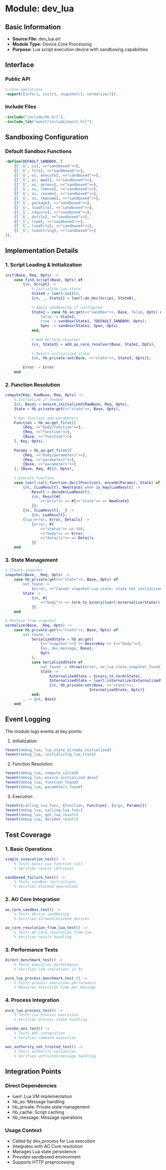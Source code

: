 # Module: dev_lua

## Basic Information
- **Source File:** dev_lua.erl
- **Module Type:** Device Core Processing
- **Purpose:** Lua script execution device with sandboxing capabilities

## Interface

### Public API
```erlang
% Core operations
-export([info/1, init/3, snapshot/3, normalize/3]).
```

### Include Files
```erlang
-include("include/hb.hrl").
-include_lib("eunit/include/eunit.hrl").
```

## Sandboxing Configuration

### Default Sandbox Functions
```erlang
-define(DEFAULT_SANDBOX, [
    {['_G', io], <<"sandboxed">>},
    {['_G', file], <<"sandboxed">>},
    {['_G', os, execute], <<"sandboxed">>},
    {['_G', os, exit], <<"sandboxed">>},
    {['_G', os, getenv], <<"sandboxed">>},
    {['_G', os, remove], <<"sandboxed">>},
    {['_G', os, rename], <<"sandboxed">>},
    {['_G', os, tmpname], <<"sandboxed">>},
    {['_G', package], <<"sandboxed">>},
    {['_G', loadfile], <<"sandboxed">>},
    {['_G', require], <<"sandboxed">>},
    {['_G', dofile], <<"sandboxed">>},
    {['_G', load], <<"sandboxed">>},
    {['_G', loadfile], <<"sandboxed">>},
    {['_G', loadstring], <<"sandboxed">>}
]).
```

## Implementation Details

### 1. Script Loading & Initialization

```erlang
init(Base, Req, Opts) ->
    case find_script(Base, Opts) of
        {ok, Script} ->
            % Initialize Lua state
            State0 = luerl:init(),
            {ok, _, State1} = luerl:do_dec(Script, State0),
            
            % Apply sandboxing if configured
            State2 = case hb_ao:get(<<"sandbox">>, Base, false, Opts) of
                false -> State1;
                true -> sandbox(State1, ?DEFAULT_SANDBOX, Opts);
                Spec -> sandbox(State1, Spec, Opts)
            end,
            
            % Add AO Core resolver
            {ok, State3} = add_ao_core_resolver(Base, State2, Opts),
            
            % Return initialized state
            {ok, hb_private:set(Base, <<"state">>, State3, Opts)};
            
        Error -> Error
    end
```

### 2. Function Resolution

```erlang
compute(Key, RawBase, Req, Opts) ->
    % Initialize if needed
    {ok, Base} = ensure_initialized(RawBase, Req, Opts),
    State = hb_private:get(<<"state">>, Base, Opts),
    
    % Get function and parameters
    Function = hb_ao:get_first([
        {Req, <<"body/function">>},
        {Req, <<"function">>},
        {Base, <<"function">>}
    ], Key, Opts),
    
    Params = hb_ao:get_first([
        {Req, <<"body/parameters">>},
        {Req, <<"parameters">>},
        {Base, <<"parameters">>}
    ], [Base, Req, #{}], Opts),
    
    % Execute function
    case luerl:call_function_dec([Function], encode(Params), State) of
        {ok, [LuaResult], NewState} when is_map(LuaResult) ->
            Result = decode(LuaResult),
            {ok, Result#{
                <<"priv">> => #{<<"state">> => NewState}
            }};
        {ok, [LuaResult], _} ->
            {ok, LuaResult};
        {lua_error, Error, Details} ->
            {error, #{
                <<"status">> => 500,
                <<"body">> => Error,
                <<"details">> => Details
            }}
    end
```

### 3. State Management

```erlang
% Create snapshot
snapshot(Base, _Req, Opts) ->
    case hb_private:get(<<"state">>, Base, Opts) of
        not_found ->
            {error, <<"Cannot snapshot Lua state: state not initialized.">>};
        State ->
            {ok, #{
                <<"body">> => term_to_binary(luerl:externalize(State))
            }}
    end

% Restore from snapshot
normalize(Base, _Req, Opts) ->
    case hb_private:get(<<"state">>, Base, Opts) of
        not_found ->
            SerializedState = hb_ao:get(
                [<<"snapshot">>] ++ DeviceKey ++ [<<"body">>],
                {as, dev_message, Base},
                Opts
            ),
            case SerializedState of
                not_found -> throw({error, no_lua_state_snapshot_found});
                State ->
                    ExternalizedState = binary_to_term(State),
                    InternalizedState = luerl:internalize(ExternalizedState),
                    {ok, hb_private:set(Base, <<"state">>, 
                                      InternalizedState, Opts)}
            end;
        _ -> {ok, Base}
    end
```

## Event Logging

The module logs events at key points:

1. Initialization
```erlang
?event(debug_lua, lua_state_already_initialized)
?event(debug_lua, initializing_lua_state)
```

2. Function Resolution
```erlang
?event(debug_lua, compute_called)
?event(debug_lua, ensure_initialized_done)
?event(debug_lua, function_found)
?event(debug_lua, parameters_found)
```

3. Execution
```erlang
?event({calling_lua_func, {function, Function}, {args, Params}})
?event(debug_lua, calling_lua_func)
?event(debug_lua, got_lua_result)
?event(debug_lua, decoded_result)
```

## Test Coverage

### 1. Basic Operations
```erlang
simple_invocation_test() ->
    % Tests basic Lua function call
    % Verifies result retrieval

sandboxed_failure_test() ->
    % Tests sandbox restrictions
    % Verifies blocked operations
```

### 2. AO Core Integration
```erlang
ao_core_sandbox_test() ->
    % Tests device sandboxing
    % Verifies allowed/blocked devices

ao_core_resolution_from_lua_test() ->
    % Tests AO Core resolution from Lua
    % Verifies result handling
```

### 3. Performance Tests
```erlang
direct_benchmark_test() ->
    % Tests execution performance
    % Verifies >10 iterations in 3s

pure_lua_process_benchmark_test_() ->
    % Tests process execution performance
    % Measures execution time per message
```

### 4. Process Integration
```erlang
pure_lua_process_test() ->
    % Tests Lua process execution
    % Verifies process state handling

invoke_aos_test() ->
    % Tests AOS integration
    % Verifies command execution

aos_authority_not_trusted_test() ->
    % Tests authority validation
    % Verifies untrusted message handling
```

## Integration Points

### Direct Dependencies
- luerl: Lua VM implementation
- hb_ao: Message handling
- hb_private: Private state management
- hb_cache: Script caching
- hb_message: Message operations

### Usage Context
- Called by dev_process for Lua execution
- Integrates with AO Core resolution
- Manages Lua state persistence
- Provides sandboxed environment
- Supports HTTP preprocessing
